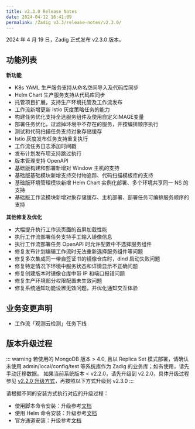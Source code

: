 ```yaml
---
title: v2.3.0 Release Notes
date: 2024-04-12 16:41:09
permalink: /Zadig v3.3/release-notes/v2.3.0/
---
```


2024 年 4 月 19 日，Zadig 正式发布 v2.3.0 版本。

## 功能列表
**新功能**
- K8s YAML 生产服务支持从命名空间导入及代码库同步
- Helm Chart 生产服务支持从代码库同步
- 托管项目扩展，支持生产环境托管及工作流发布
- 工作流新增更新 Istio 灰度策略任务的能力
- 构建任务优化支持全选服务组件及使用自定义IMAGE变量
- 部署任务优化，过滤掉环境中不存在的服务，并按编排顺序执行
- 测试和代码扫描任务支持对象存储缓存
- Istio 灰度发布任务支持重复执行
- 工作流任务日志添加时间戳
- 发布计划发布项支持跳过执行
- 版本管理支持 OpenAPI
- 基础版构建和部署新增对 Window 主机的支持
- 基础版基础模块新增支持交付物追踪、代码扫描模板库的支持
- 基础版环境管理模块新增 Helm Chart 实例化部署、多个环境共享同一 NS 的支持
- 基础版工作流模块新增对象存储缓存、主机部署、部署任务可编排服务顺序的支持

**其他修复及优化**
- 大幅提升执行工作流页面的首屏加载性能
- 执行工作流部署任务支持手工输入镜像信息
- 执行工作流部署任务 OpenAPI 时允许配置中不选择服务组件
- 修复发布计划编辑工作流时无法重新选择服务组件等问题
- 修复多次集成同一带自签证书的镜像仓库时，dind 启动失败问题 
- 修复特定情况下环境中服务状态和详情显示不正确问题
- 修复创建版本时镜像仓库中带 IP 和端口报错问题
- 修复生产环境部分权限配置未生效问题
- 修复系统通知功能设置无效问题，并优化通知交互体验


## 业务变更声明

- 工作流「观测云检测」任务下线


## 版本升级过程

::: warning
若使用的 MongoDB 版本 > 4.0, 且以 Replica Set 模式部署，请确认未使用 admin/local/config/test 等系统库作为 Zadig 的业务库；如有使用，请先手动迁移数据。
如果当前系统版本 < v2.2.0，请先升级到 v2.2.0，具体升级过程参见 [v2.2.0 升级方式](/Zadig%20v2.2.0/release-notes/v2.2.0/#版本升级过程)，再按照以下方式升级到 v2.3.0
:::


请根据不同的安装方式执行对应的升级过程：

- 使用脚本命令安装：升级参考[文档](/Zadig%20v2.3/install/helm-deploy/#升级)
- 使用 Helm 命令安装：升级参考[文档](/Zadig%20v2.3/install/helm-deploy/#升级)
- 官方通道安装：升级参考[文档](/Zadig%20v2.3/stable/install/#升级)




